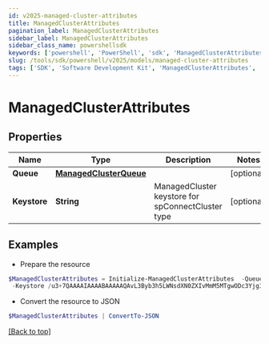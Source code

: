 ```yaml
---
id: v2025-managed-cluster-attributes
title: ManagedClusterAttributes
pagination_label: ManagedClusterAttributes
sidebar_label: ManagedClusterAttributes
sidebar_class_name: powershellsdk
keywords: ['powershell', 'PowerShell', 'sdk', 'ManagedClusterAttributes', 'V2025ManagedClusterAttributes'] 
slug: /tools/sdk/powershell/v2025/models/managed-cluster-attributes
tags: ['SDK', 'Software Development Kit', 'ManagedClusterAttributes', 'V2025ManagedClusterAttributes']
---
```



# ManagedClusterAttributes

## Properties

Name | Type | Description | Notes
------------ | ------------- | ------------- | -------------
**Queue** | [**ManagedClusterQueue**](managed-cluster-queue) |  | [optional] 
**Keystore** | **String** | ManagedCluster keystore for spConnectCluster type | [optional] 

## Examples

- Prepare the resource
```powershell
$ManagedClusterAttributes = Initialize-ManagedClusterAttributes  -Queue null `
 -Keystore /u3+7QAAAAIAAAABAAAAAQAvL3Byb3h5LWNsdXN0ZXIvMmM5MTgwODc3Yjg3MW
```

- Convert the resource to JSON
```powershell
$ManagedClusterAttributes | ConvertTo-JSON
```


[[Back to top]](#) 

